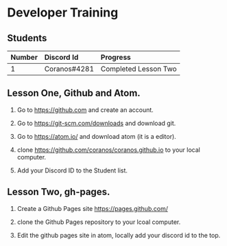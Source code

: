# Developer Training

## Students

| Number | Discord Id   | Progress             |
|:------ |:------------ |:-------------------  |
| 1      | Coranos#4281 | Completed Lesson Two |


## Lesson One, Github and Atom.

1) Go to https://github.com and create an account.

2) Go to https://git-scm.com/downloads and download git.

3) Go to https://atom.io/ and download atom (it is a editor).

4) clone https://github.com/coranos/coranos.github.io to your local computer.

5) Add your Discord ID to the Student  list.

## Lesson Two, gh-pages.

1) Create a Github Pages site https://pages.github.com/

2) clone the Github Pages repository to your lcoal computer.

3) Edit the github pages site in atom, locally add your discord id to the top.
